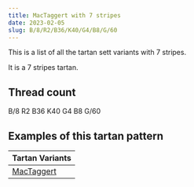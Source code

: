 ```yaml
---
title: MacTaggert with 7 stripes
date: 2023-02-05
slug: B/8/R2/B36/K40/G4/B8/G/60
---
```

This is a list of all the tartan sett variants with 7 stripes.

It is a 7 stripes tartan.


## Thread count
B/8 R2 B36 K40 G4 B8 G/60

## Examples of this tartan pattern

| Tartan Variants |
|---------------|
| [MacTaggert](/variants/b/8/r2/b36/k40/g4/b8/g/60-b304080-g008000-k000000-rc00000)||
